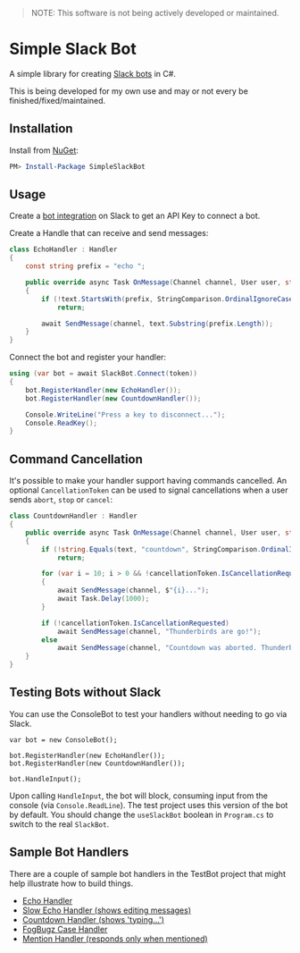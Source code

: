 > NOTE: This software is not being actively developed or maintained.

# Simple Slack Bot

A simple library for creating [Slack bots](https://api.slack.com/bot-users) in C#.

This is being developed for my own use and may or not every be finished/fixed/maintained.

## Installation

Install from [NuGet](https://www.nuget.org/packages/SimpleSlackBot/):

```powershell
PM> Install-Package SimpleSlackBot
```

## Usage

Create a [bot integration](https://my.slack.com/services/new/bot) on Slack to get an API Key to connect a bot.

Create a Handle that can receive and send messages:

```csharp
class EchoHandler : Handler
{
	const string prefix = "echo ";

	public override async Task OnMessage(Channel channel, User user, string text, bool botIsMentioned)
	{
		if (!text.StartsWith(prefix, StringComparison.OrdinalIgnoreCase))
			return;

		await SendMessage(channel, text.Substring(prefix.Length));
	}
}
```
	
Connect the bot and register your handler:

```csharp
using (var bot = await SlackBot.Connect(token))
{
	bot.RegisterHandler(new EchoHandler());
	bot.RegisterHandler(new CountdownHandler());

	Console.WriteLine("Press a key to disconnect...");
	Console.ReadKey();
}
```
	
## Command Cancellation

It's possible to make your handler support having commands cancelled. An optional `CancellationToken` can be used to signal cancellations when a user sends `abort`, `stop` or `cancel`:

```csharp
class CountdownHandler : Handler
{
	public override async Task OnMessage(Channel channel, User user, string text, bool botIsMentioned, CancellationToken cancellationToken)
	{
		if (!string.Equals(text, "countdown", StringComparison.OrdinalIgnoreCase))
			return;

		for (var i = 10; i > 0 && !cancellationToken.IsCancellationRequested; i--)
		{
			await SendMessage(channel, $"{i}...");
			await Task.Delay(1000);
		}

		if (!cancellationToken.IsCancellationRequested)
			await SendMessage(channel, "Thunderbirds are go!");
		else
			await SendMessage(channel, "Countdown was aborted. Thunderbirds are cancelled, kids :(");
	}
}
```

## Testing Bots without Slack

You can use the ConsoleBot to test your handlers without needing to go via Slack.

	var bot = new ConsoleBot();

	bot.RegisterHandler(new EchoHandler());
	bot.RegisterHandler(new CountdownHandler());

	bot.HandleInput();
	
Upon calling `HandleInput`, the bot will block, consuming input from the console (via `Console.ReadLine`). The test project uses this version of the bot by default. You should change the `useSlackBot` boolean in `Program.cs` to switch to the real `SlackBot`.

## Sample Bot Handlers

There are a couple of sample bot handlers in the TestBot project that might help illustrate how to build things.

- [Echo Handler](https://github.com/DanTup/SimpleSlackBot/blob/master/TestBot/Handlers/EchoHandler.cs)
- [Slow Echo Handler (shows editing messages)](https://github.com/DanTup/SimpleSlackBot/blob/master/TestBot/Handlers/CountdownHandler.cs)
- [Countdown Handler (shows 'typing...')](https://github.com/DanTup/SimpleSlackBot/blob/master/TestBot/Handlers/SlowEchoHandler.cs)
- [FogBugz Case Handler](https://github.com/DanTup/SimpleSlackBot/blob/master/TestBot/Handlers/FogBugzCaseHandler.cs)
- [Mention Handler (responds only when mentioned)](https://github.com/DanTup/SimpleSlackBot/blob/master/TestBot/Handlers/MentionHandler.cs)
